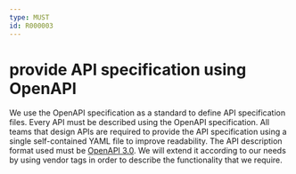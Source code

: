 ```yaml
---
type: MUST
id: R000003
---
```


# provide API specification using OpenAPI

We use the OpenAPI specification as a standard to define API specification files.
Every API must be described using the OpenAPI specification.
All teams that design APIs are required to provide the API specification using a single self-contained YAML file to improve readability.
The API description format used must be [OpenAPI 3.0](https://github.com/OAI/OpenAPI-Specification).
We will extend it according to our needs by using vendor tags in order to describe the functionality that we require.
